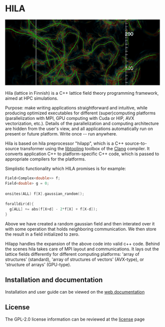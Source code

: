 
HILA
========= 
![axions](./docs/images/AxionStringNetwork.png)

Hila (lattice in Finnish) is a C++ lattice field theory programming framework, aimed at HPC simulations.  

Purpose: make writing applications straightforward and intuitive, while producing optimized executables for 
different (super)computing platforms (parallelization with MPI, GPU computing with Cuda or HIP, AVX vectorization, 
etc.).  Details of the parallelization and computing architecture are hidden from the user's view, and 
all applications automatically run on present or future platform.
Write once -- run anywhere.

Hila is based on hila preprocessor "hilapp", which is a C++ source-to-source transformer using the 
[libtooling](https://clang.llvm.org/docs/LibTooling.html) toolbox of the
[Clang](https://clang.llvm.org/) compiler.
It converts application C++ to platform-specific C++ code,
which is passed to appropriate compilers for the platforms.

Simplistic functionality which HILA promises is for example:

```cpp
Field<Complex<double>> f;
Field<double> g = 0;

onsites(ALL) f[X].gaussian_random();

foralldir(d){
  g[ALL] += abs(f[X+d] - 2*f[X] + f[X-d]);
}
```

Above we have created a random gaussian field and then interated over it with some operation that holds neighboring communication. We then store the result in a field initialized to zero. 

Hilapp handles the expansion of the above code into valid c++ code. Behind the scenes hila takes care of MPI layout and communications.  It lays out the 
lattice fields differently for different computing platforms: 'array of structures' (standard),
'array of structures of vectors' (AVX-type), or 'structure of arrays' (GPU-type).

## Installation and documentation

Installation and user guide can be viewed on the [web documentation](https://cft-hy.github.io/HILA)

## License 

The GPL-2.0 license information can be reviewed at the [license](./LICENSE) page